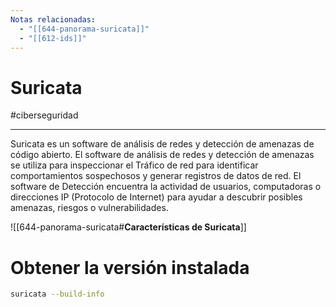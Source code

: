 ```yaml
---
Notas relacionadas:
  - "[[644-panorama-suricata]]"
  - "[[612-ids]]"
---
```

# Suricata
#ciberseguridad 

---
Suricata es un software de análisis de redes y detección de amenazas de código abierto. El software de análisis de redes y detección de amenazas se utiliza para inspeccionar el Tráfico de red para identificar comportamientos sospechosos y generar registros de datos de red. El software de Detección encuentra la actividad de usuarios, computadoras o direcciones IP (Protocolo de Internet) para ayudar a descubrir posibles amenazas, riesgos o vulnerabilidades.

![[644-panorama-suricata#**Características de Suricata**]]

# Obtener la versión instalada
```bash
suricata --build-info
```
